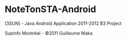 NoteTonSTA-Android
==================

[3SUN] - Java Android Application 2011-2012 B3 Project

Supinfo Montréal - &copy;2011 Guillaume Maka

